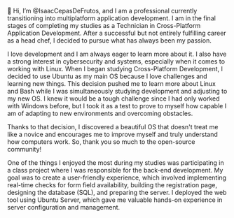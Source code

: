 👋 Hi, I’m @IsaacCepasDeFrutos, and I am a professional currently transitioning into multiplatform application development.
I am in the final stages of completing my studies as a Technician in Cross-Platform Application Development.
After a successful but not entirely fulfilling career as a head chef, I decided to pursue what has always been my passion.

I love development and I am always eager to learn more about it. I also have a strong interest in cybersecurity and systems, especially when it comes to working with Linux.
When I began studying Cross-Platform Development, I decided to use Ubuntu as my main OS because I love challenges and learning new things.
This decision pushed me to learn more about Linux and Bash while I was simultaneously studying development and adjusting to my new OS.
I knew it would be a tough challenge since I had only worked with Windows before, but I took it as a test to prove to myself how capable I am of adapting to new environments and overcoming obstacles.

Thanks to that decision, I discovered a beautiful OS that doesn't treat me like a novice and encourages me to improve myself and truly understand how computers work.
So, thank you so much to the open-source community!

One of the things I enjoyed the most during my studies was participating in a class project where I was responsible for the back-end development. 
My goal was to create a user-friendly experience, which involved implementing real-time checks for form field availability, building the registration page, designing the database (SQL), and preparing the server.
I deployed the web tool using Ubuntu Server, which gave me valuable hands-on experience in server configuration and management.
